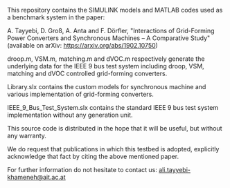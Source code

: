 This repository contains the SIMULINK models and MATLAB codes used as a benchmark system in the paper:

A. Tayyebi, D. Groß, A. Anta and F. Dörfler, "Interactions of Grid-Forming Power Converters and Synchronous Machines – A Comparative Study" (available on arXiv: https://arxiv.org/abs/1902.10750)

droop.m, VSM.m, matching.m and dVOC.m respectively generate the underlying data for the IEEE 9 bus test system including droop, VSM, matching and 
dVOC controlled grid-forming converters.

Library.slx contains the custom models for synchronous machine and various implementation of grid-forming converters.

IEEE_9_Bus_Test_System.slx contains the standard IEEE 9 bus test system implementation without any generation unit. 

This source code is distributed in the hope that it will be useful, but without any warranty.

We do request that publications in which this testbed is adopted, explicitly acknowledge that fact by citing the above mentioned paper.

For further information do not hesitate to contact us: ali.tayyebi-khameneh@ait.ac.at
